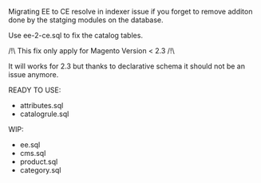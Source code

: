 Migrating EE to CE resolve in indexer issue if you forget to remove additon done by the statging modules on the database.

Use ee-2-ce.sql to fix the catalog tables.

/!\ This fix only apply for Magento Version < 2.3 /!\

It will works for 2.3 but thanks to declarative schema it should not be an issue anymore.

READY TO USE:

- attributes.sql
- catalogrule.sql

WIP:

- ee.sql
- cms.sql
- product.sql
- category.sql
